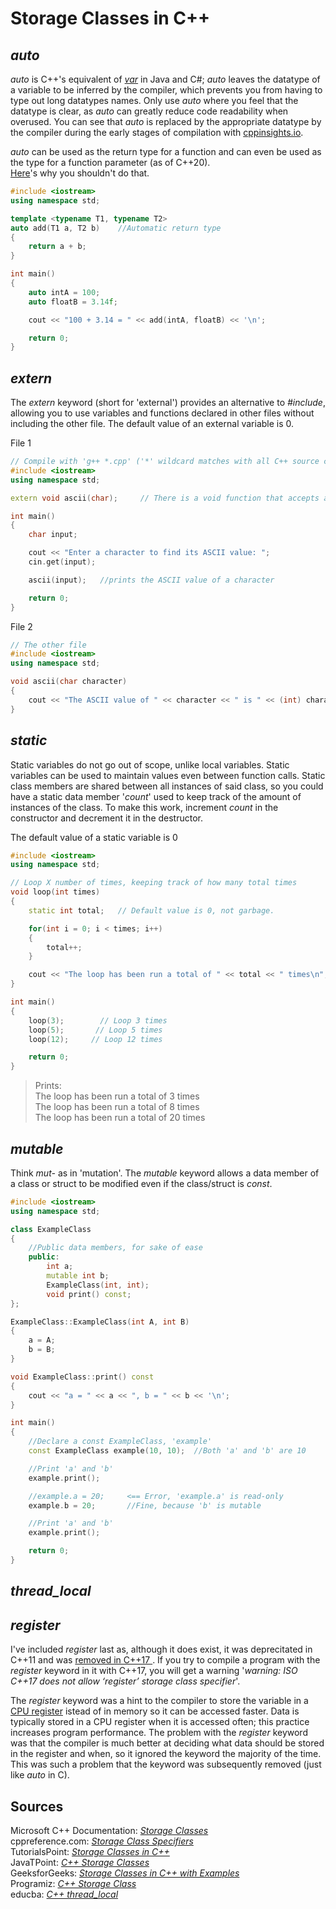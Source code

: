 # Storage Classes in C++


## _auto_
_auto_ is C++'s equivalent of [_var_](https://www.geeksforgeeks.org/var-keyword-in-java/) in Java and C#; _auto_ leaves the datatype of a variable to be inferred by the
compiler, which prevents you from having to type out long datatypes names. Only use _auto_ where you feel that the datatype is clear, as _auto_ can greatly
reduce code readability when overused. You can see that _auto_ is replaced by the appropriate datatype by the compiler during the early stages of compilation
with [cppinsights.io](https://cppinsights.io/).

_auto_ can be used as the return type for a function and can even be used as the type for a function parameter (as of C++20). <br />
[Here](https://lesleylai.info/en/auto-parameters/)'s why you shouldn't do that. 
```C++
#include <iostream>
using namespace std;

template <typename T1, typename T2>
auto add(T1 a, T2 b)    //Automatic return type
{
    return a + b;
}

int main()
{
    auto intA = 100;
    auto floatB = 3.14f;

    cout << "100 + 3.14 = " << add(intA, floatB) << '\n';

    return 0;
}
```

## _extern_
The _extern_ keyword (short for 'external') provides an alternative to _#include_, allowing you to use variables and functions declared in other files without including the
other file. The default value of an external variable is 0.

File 1
```C++
// Compile with 'g++ *.cpp' ('*' wildcard matches with all C++ source code files)
#include <iostream>
using namespace std;

extern void ascii(char);     // There is a void function that accepts a char in another file

int main()
{
    char input;

    cout << "Enter a character to find its ASCII value: ";
    cin.get(input);

    ascii(input);   //prints the ASCII value of a character

    return 0;
}
```

File 2
```C++
// The other file
#include <iostream>
using namespace std;

void ascii(char character)
{
    cout << "The ASCII value of " << character << " is " << (int) character << '\n';
}
```

## _static_
Static variables do not go out of scope, unlike local variables. Static variables can be used to maintain values even between function calls.
Static class members are shared between all instances of said class, so you could have a static data member '_count_' used to keep track of the amount
of instances of the class. To make this work, increment _count_ in the constructor and decrement it in the destructor.

The default value of a static variable is 0
```C++
#include <iostream>
using namespace std;

// Loop X number of times, keeping track of how many total times
void loop(int times)
{
    static int total;   // Default value is 0, not garbage.

    for(int i = 0; i < times; i++)
    {
        total++;
    }

    cout << "The loop has been run a total of " << total << " times\n";
}

int main()
{
    loop(3);        // Loop 3 times
    loop(5);       // Loop 5 times
    loop(12);     // Loop 12 times

    return 0;
}
```
> Prints: <br />
> The loop has been run a total of 3 times <br />
> The loop has been run a total of 8 times <br />
> The loop has been run a total of 20 times <br />

## _mutable_
Think _mut-_ as in 'mutation'. The _mutable_ keyword allows a data member of a class or struct to be modified even if the class/struct is _const_.

```C++
#include <iostream>
using namespace std;

class ExampleClass
{
    //Public data members, for sake of ease
    public:
        int a;
        mutable int b;
        ExampleClass(int, int);
        void print() const;
};

ExampleClass::ExampleClass(int A, int B)
{
    a = A;
    b = B;
}

void ExampleClass::print() const
{
    cout << "a = " << a << ", b = " << b << '\n';
}

int main()
{
    //Declare a const ExampleClass, 'example'
    const ExampleClass example(10, 10);  //Both 'a' and 'b' are 10

    //Print 'a' and 'b'
    example.print();

    //example.a = 20;     <== Error, 'example.a' is read-only
    example.b = 20;       //Fine, because 'b' is mutable

    //Print 'a' and 'b'
    example.print();

    return 0;
}
```

## _thread\_local_


## _register_
I've included _register_ last as, although it does exist, it was deprecitated in C++11 and was [removed in C++17 ](https://botondballo.wordpress.com/2015/06/05/trip-report-c-standards-meeting-in-lenexa-may-2015/). If you try to compile a program with the _register_ keyword in it with C++17, you will get a warning '_warning: ISO C++17 does not allow ‘register’
storage class specifier_'.

The _register_ keyword was a hint to the compiler to store the variable in a [CPU register](https://whatis.techtarget.com/definition/register) istead of in memory so it 
can be accessed faster. Data is typically stored in a CPU register when it is accessed often; this practice increases program performance. The problem with the _register_ 
keyword was that the compiler is much better at deciding what data should be stored in the register and when, so it ignored the keyword the majority of the time. This was
such a problem that the keyword was subsequently removed (just like _auto_ in C).

## Sources
Microsoft C++ Documentation: [_Storage Classes_](https://docs.microsoft.com/en-us/cpp/cpp/storage-classes-cpp?view=msvc-160) <br />
cppreference.com: [_Storage Class Specifiers_](https://en.cppreference.com/w/cpp/language/storage_duration) <br />
TutorialsPoint: [_Storage Classes in C++_](https://www.tutorialspoint.com/cplusplus/cpp_storage_classes.htm) <br />
JavaTPoint: [_C++ Storage Classes_](https://www.javatpoint.com/cpp-storage-classes) <br />
GeeksforGeeks: [_Storage Classes in C++ with Examples_](https://www.geeksforgeeks.org/storage-classes-in-c-with-examples/) <br />
Programiz: [_C++ Storage Class_](https://www.programiz.com/cpp-programming/storage-class) <br />
educba: [_C++ thread_local_](https://www.educba.com/c-plus-plus-thread_local/) <br />
